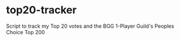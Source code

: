 # top20-tracker
Script to track my Top 20 votes and the BGG 1-Player Guild's Peoples Choice Top 200 
